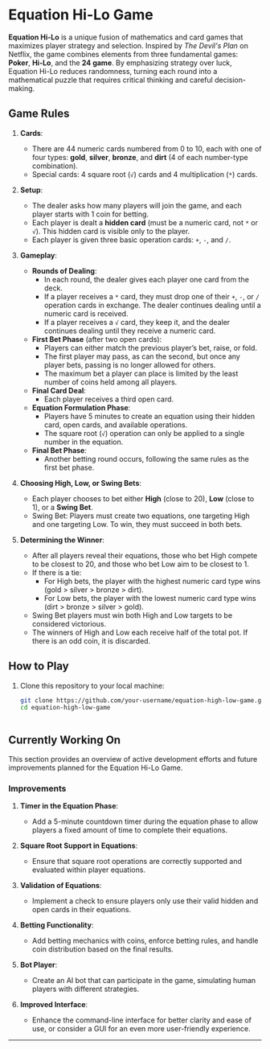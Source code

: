 # Equation Hi-Lo Game

**Equation Hi-Lo** is a unique fusion of mathematics and card games that maximizes player strategy and selection. Inspired by *The Devil's Plan* on Netflix, the game combines elements from three fundamental games: **Poker**, **Hi-Lo**, and the **24 game**. By emphasizing strategy over luck, Equation Hi-Lo reduces randomness, turning each round into a mathematical puzzle that requires critical thinking and careful decision-making.

## Game Rules

1. **Cards**:
   - There are 44 numeric cards numbered from 0 to 10, each with one of four types: **gold**, **silver**, **bronze**, and **dirt** (4 of each number-type combination).
   - Special cards: 4 square root (`√`) cards and 4 multiplication (`*`) cards.

2. **Setup**:
   - The dealer asks how many players will join the game, and each player starts with 1 coin for betting.
   - Each player is dealt a **hidden card** (must be a numeric card, not `*` or `√`). This hidden card is visible only to the player.
   - Each player is given three basic operation cards: `+`, `-`, and `/`.

3. **Gameplay**:
   - **Rounds of Dealing**:
     - In each round, the dealer gives each player one card from the deck.
     - If a player receives a `*` card, they must drop one of their `+`, `-`, or `/` operation cards in exchange. The dealer continues dealing until a numeric card is received.
     - If a player receives a `√` card, they keep it, and the dealer continues dealing until they receive a numeric card.
   - **First Bet Phase** (after two open cards):
     - Players can either match the previous player’s bet, raise, or fold.
     - The first player may pass, as can the second, but once any player bets, passing is no longer allowed for others.
     - The maximum bet a player can place is limited by the least number of coins held among all players.
   - **Final Card Deal**:
     - Each player receives a third open card.
   - **Equation Formulation Phase**:
     - Players have 5 minutes to create an equation using their hidden card, open cards, and available operations.
     - The square root (`√`) operation can only be applied to a single number in the equation.
   - **Final Bet Phase**:
     - Another betting round occurs, following the same rules as the first bet phase.

4. **Choosing High, Low, or Swing Bets**:
   - Each player chooses to bet either **High** (close to 20), **Low** (close to 1), or a **Swing Bet**.
   - Swing Bet: Players must create two equations, one targeting High and one targeting Low. To win, they must succeed in both bets.

5. **Determining the Winner**:
   - After all players reveal their equations, those who bet High compete to be closest to 20, and those who bet Low aim to be closest to 1.
   - If there is a tie:
     - For High bets, the player with the highest numeric card type wins (gold > silver > bronze > dirt).
     - For Low bets, the player with the lowest numeric card type wins (dirt > bronze > silver > gold).
   - Swing Bet players must win both High and Low targets to be considered victorious.
   - The winners of High and Low each receive half of the total pot. If there is an odd coin, it is discarded.

## How to Play

1. Clone this repository to your local machine:
   ```bash
   git clone https://github.com/your-username/equation-high-low-game.git
   cd equation-high-low-game



## Currently Working On

This section provides an overview of active development efforts and future improvements planned for the Equation Hi-Lo Game.

### Improvements 

1. **Timer in the Equation Phase**:
   - Add a 5-minute countdown timer during the equation phase to allow players a fixed amount of time to complete their equations.

2. **Square Root Support in Equations**:
   - Ensure that square root operations are correctly supported and evaluated within player equations.
   
3. **Validation of Equations**:
   - Implement a check to ensure players only use their valid hidden and open cards in their equations.

4. **Betting Functionality**:
   - Add betting mechanics with coins, enforce betting rules, and handle coin distribution based on the final results.

5. **Bot Player**:
   - Create an AI bot that can participate in the game, simulating human players with different strategies.

6. **Improved Interface**:
   - Enhance the command-line interface for better clarity and ease of use, or consider a GUI for an even more user-friendly experience.

---

